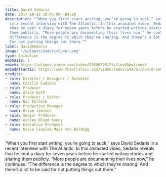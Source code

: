 ```yaml
---
title: David Sedaris
date: 2017-10-19 10:45:00 -04:00
description: "“When you first start writing, you’re going to suck,” says David Sedaris
  in a recent interview with The Atlantic. In this animated video, Sedaris reveals
  that he kept a diary for seven years before he started writing stories and sharing
  them publicly. “More people are documenting their lives now,” he continues. “The
  difference is the degree to which they’re sharing. And there’s a lot to be said
  for not putting things out there.”"
label: DavidSedaris
image: "/uploads/SedarisCover.png"
type: Animation
emphasis: 1
embed: https://player.vimeo.com/video/238967761?title=0&byline=0
embedAtlantic: https://www.theatlantic.com/video/index/543267/david-sedaris-video-interview-writing-advice/
credits:
- role: Director / Designer / Animator
  name: Caitlin Cadieux
- role: Producer
  name: Alice Roth
- role: Producer / Editor
  name: Nic Pollock
- role: Production Manager
  name: Brian Jimenez
- role: Senior Producer
  name: Ashley Bloom Kenny
- role: Executive Producer
  name: Kasia Cieplak-Mayr von Baldegg
---
```


“When you first start writing, you’re going to suck,” says David Sedaris in a recent interview with The Atlantic. In this animated video, Sedaris reveals that he kept a diary for seven years before he started writing stories and sharing them publicly. “More people are documenting their lives now,” he continues. “The difference is the degree to which they’re sharing. And there’s a lot to be said for not putting things out there.”